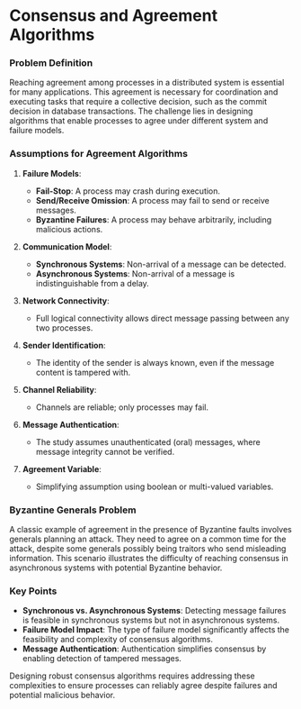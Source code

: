 # Consensus and Agreement Algorithms

### Problem Definition

Reaching agreement among processes in a distributed system is essential for many applications. This agreement is necessary for coordination and executing tasks that require a collective decision, such as the commit decision in database transactions. The challenge lies in designing algorithms that enable processes to agree under different system and failure models.

### Assumptions for Agreement Algorithms

1. **Failure Models**: 
   - **Fail-Stop**: A process may crash during execution.
   - **Send/Receive Omission**: A process may fail to send or receive messages.
   - **Byzantine Failures**: A process may behave arbitrarily, including malicious actions.
   
2. **Communication Model**:
   - **Synchronous Systems**: Non-arrival of a message can be detected.
   - **Asynchronous Systems**: Non-arrival of a message is indistinguishable from a delay.
   
3. **Network Connectivity**: 
   - Full logical connectivity allows direct message passing between any two processes.
   
4. **Sender Identification**: 
   - The identity of the sender is always known, even if the message content is tampered with.

5. **Channel Reliability**: 
   - Channels are reliable; only processes may fail.
   
6. **Message Authentication**: 
   - The study assumes unauthenticated (oral) messages, where message integrity cannot be verified.

7. **Agreement Variable**: 
   - Simplifying assumption using boolean or multi-valued variables.

### Byzantine Generals Problem

A classic example of agreement in the presence of Byzantine faults involves generals planning an attack. They need to agree on a common time for the attack, despite some generals possibly being traitors who send misleading information. This scenario illustrates the difficulty of reaching consensus in asynchronous systems with potential Byzantine behavior.

### Key Points

- **Synchronous vs. Asynchronous Systems**: Detecting message failures is feasible in synchronous systems but not in asynchronous systems.
- **Failure Model Impact**: The type of failure model significantly affects the feasibility and complexity of consensus algorithms.
- **Message Authentication**: Authentication simplifies consensus by enabling detection of tampered messages.

Designing robust consensus algorithms requires addressing these complexities to ensure processes can reliably agree despite failures and potential malicious behavior.
